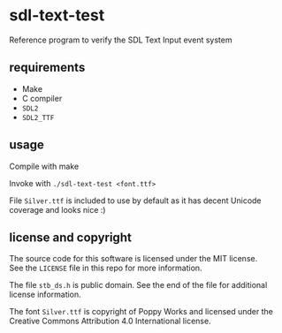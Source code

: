 # sdl-text-test

Reference program to verify the SDL Text Input event system

## requirements

* Make
* C compiler
* `SDL2`
* `SDL2_TTF`

## usage

Compile with make

Invoke with `./sdl-text-test <font.ttf>`

File `Silver.ttf` is included to use by default as it has decent Unicode
coverage and looks nice :)

## license and copyright

The source code for this software is licensed under the MIT license.  
See the `LICENSE` file in this repo for more information.

The file `stb_ds.h` is public domain. See the end of the file for additional
license information.

The font `Silver.ttf` is copyright of Poppy Works and licensed under the
Creative Commons Attribution 4.0 International license.

